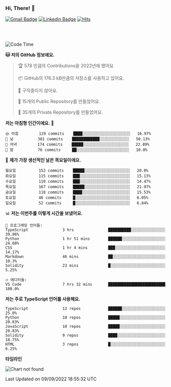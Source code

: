 ### Hi, There! 👋


[![Gmail Badge](https://img.shields.io/badge/-725psh@gmail.com-c14438?style=flat&logo=Gmail&logoColor=white&link=mailto:725psh@gmail.com)](mailto:725psh@gmail.com) 
[![Linkedin Badge](https://img.shields.io/badge/-soohanpark-0072b1?style=flat&logo=Linkedin&logoColor=white&link=https://www.linkedin.com/in/soohanpark/)](https://www.linkedin.com/in/soohanpark/) 
[![Hits](https://hits.seeyoufarm.com/api/count/incr/badge.svg?url=https%3A%2F%2Fgithub.com%2FSoohan-Park&count_bg=%23000000&title_bg=%23828282&icon=gradle.svg&icon_color=%23FFFFFF&title=Visited&edge_flat=false)](https://hits.seeyoufarm.com)  

<br />
<br />

<!--START_SECTION:waka-->
![Code Time](http://img.shields.io/badge/Code%20Time-250%20hrs%2042%20mins-blue)

**🐱 저의 GitHub 정보에요.** 

> 🏆 578 만큼의 Contributions을 2022년에 했어요
 > 
> 📦 GitHub의 176.3 kB만큼의 저장소를 사용하고 있어요. 
 > 
> 🚫 구직중이지 않아요.
 > 
> 📜 15개의 Public Repository를 만들었어요. 
 > 
> 🔑 35개의 Private Repository를 만들었어요.  
 > 
**저는 아침형 인간이에요. 🐤** 

```text
🌞 아침         129 commits    ████░░░░░░░░░░░░░░░░░░░░░   16.97% 
🌆 낮　         381 commits    ████████████░░░░░░░░░░░░░   50.13% 
🌃 저녁         174 commits    █████░░░░░░░░░░░░░░░░░░░░   22.89% 
🌙 밤　         76 commits     ██░░░░░░░░░░░░░░░░░░░░░░░   10.0%

```
📅 **제가 가장 생산적인 날은 목요일이에요.** 

```text
월요일          152 commits    █████░░░░░░░░░░░░░░░░░░░░   20.0% 
화요일          115 commits    ███░░░░░░░░░░░░░░░░░░░░░░   15.13% 
수요일          110 commits    ███░░░░░░░░░░░░░░░░░░░░░░   14.47% 
목요일          167 commits    █████░░░░░░░░░░░░░░░░░░░░   21.97% 
금요일          118 commits    ████░░░░░░░░░░░░░░░░░░░░░   15.53% 
토요일          46 commits     █░░░░░░░░░░░░░░░░░░░░░░░░   6.05% 
일요일          52 commits     █░░░░░░░░░░░░░░░░░░░░░░░░   6.84%

```


📊 **저는 이번주를 이렇게 시간을 보냈어요.** 

```text
💬 프로그래밍 언어들: 
TypeScript               3 hrs               ██████████░░░░░░░░░░░░░░░   39.86% 
Python                   1 hr 51 mins        ██████░░░░░░░░░░░░░░░░░░░   24.68% 
CSS                      1 hr 4 mins         ███░░░░░░░░░░░░░░░░░░░░░░   14.17% 
Markdown                 46 mins             ██░░░░░░░░░░░░░░░░░░░░░░░   10.3% 
Solidity                 23 mins             █░░░░░░░░░░░░░░░░░░░░░░░░   5.25%

🔥 에디터들: 
VS Code                  7 hrs 32 mins       █████████████████████████   100.0%

```

**저는 주로 TypeScript 언어를 사용해요.** 

```text
TypeScript               12 repos            ██████░░░░░░░░░░░░░░░░░░░   25.0% 
Python                   10 repos            █████░░░░░░░░░░░░░░░░░░░░   20.83% 
JavaScript               10 repos            █████░░░░░░░░░░░░░░░░░░░░   20.83% 
Solidity                 9 repos             ████░░░░░░░░░░░░░░░░░░░░░   18.75% 
HTML                     3 repos             █░░░░░░░░░░░░░░░░░░░░░░░░   6.25%

```


**타임라인**

![Chart not found](https://raw.githubusercontent.com/Soohan-Park/Soohan-Park/master/charts/bar_graph.png) 


 Last Updated on 09/09/2022 18:55:32 UTC
<!--END_SECTION:waka-->
